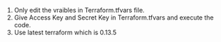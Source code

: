 1. Only edit the vraibles in Terraform.tfvars file.
2. Give Access Key and Secret Key in Terraform.tfvars and execute the code.
3. Use latest terraform which is 0.13.5